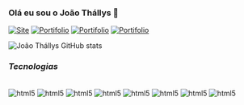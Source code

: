 ### Olá eu sou o João Thállys 👋

[![Site](https://img.shields.io/badge/Wordpress-21759B?style=for-the-badge&logo=wordpress&logoColor=white)](https://rudders.000webhostapp.com/)
[![Portifolio](https://img.shields.io/badge/replit-667881?style=for-the-badge&logo=replit&logoColor=white)](https://portjoao.000webhostapp.com/)
[![Portifolio](https://img.shields.io/badge/Instagram-E4405F?style=for-the-badge&logo=instagram&logoColor=white)](https://www.instagram.com/joaothallys_/)
[![Portifolio](https://img.shields.io/badge/Discord-7289DA?style=for-the-badge&logo=discord&logoColor=white)](https://discord.com/channels/@joaothallys)

![João Thállys GitHub stats](https://github-readme-stats.vercel.app/api?username=joaothallys&show_icons=true&theme=tokyonight)

### *Tecnologias*

<div style="display: inline_block"><br/>
<img align="center" alt="html5" src="https://img.shields.io/badge/HTML-239120?style=for-the-badge&logo=html5&logoColor=white" />
<img align="center" alt="html5" src="https://img.shields.io/badge/CSS-239120?&style=for-the-badge&logo=css3&logoColor=white" />
<img align="center" alt="html5" src="https://img.shields.io/badge/Bootstrap-563D7C?style=for-the-badge&logo=bootstrap&logoColor=white" />
<img align="center" alt="html5" src="https://img.shields.io/badge/Java-ED8B00?style=for-the-badge&logo=openjdk&logoColor=white" />
<img align="center" alt="html5" src="https://img.shields.io/badge/Spring-6DB33F?style=for-the-badge&logo=spring&logoColor=white" />
<img align="center" alt="html5" src="https://img.shields.io/badge/JavaScript-F7DF1E?style=for-the-badge&logo=javascript&logoColor=black" />
<img align="center" alt="html5" src="https://img.shields.io/badge/Node.js-43853D?style=for-the-badge&logo=node.js&logoColor=white" />
<img align="center" alt="html5" src="https://img.shields.io/badge/Python-3776AB?style=for-the-badge&logo=python&logoColor=white" />
</div><br/>
